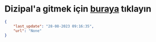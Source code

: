 # Dizipal'a gitmek için [buraya](None) tıklayın
    
```json
{
    "last_update": "28-08-2023 09:16:35",
    "url": "None"
}
```